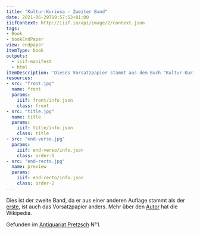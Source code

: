 ```yaml
---
title: "Kultur-Kuriosa - Zweiter Band"
date: 2021-06-29T19:57:53+01:00
iiifContext: http://iiif.io/api/image/2/context.json
tags:
- Book
- bookEndPaper
view: endpaper
itemType: book
outputs:
  - iiif-manifest
  - html
itemDescription: 'Dieses Vorsatzpapier stammt aus dem Buch "Kultur-Kuriosa", zweiter Band von Max Kemmerich, erschienen 1910 bei Albert Langen, München. <a class="worldcat" href="http://www.worldcat.org/oclc/923684527">&nbsp;</a>'
resources:
- src: "front.jpg"
  name: front
  params:
    iiif: front/info.json
    class: front
- src: "title.jpg"
  name: title
  params:
    iiif: title/info.json
    class: title
- src: "end-verso.jpg"
  params:
    iiif: end-verso/info.json
    class: order-1
- src: "end-recto.jpg"
  name: preview
  params:
    iiif: end-recto/info.json
    class: order-2
---
```

Dies ist der zweite Band, da er aus einer anderen Auflage stammt als der [erste](/post/kultur-kuriosa-1), ist auch das Vorsatzpapier anders. Mehr über den [Autor](https://de.wikipedia.org/wiki/Max_Kemmerich) hat die Wikipedia.

<!--more-->
Gefunden im [Antiquariat Pretzsch](https://antiquariat-pretzsch.de/) N°1.
